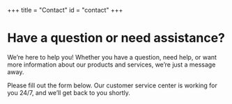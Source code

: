 +++
title = "Contact"
id = "contact"
+++

# Have a question or need assistance?

We’re here to help you! Whether you have a question, need help, or want more information about our products and services, we’re just a message away. 

Please fill out the form below. Our customer service center is working for you 24/7, and we’ll get back to you shortly.

